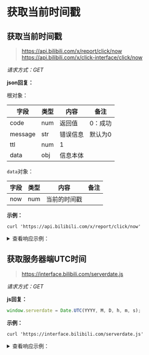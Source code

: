 # 获取当前时间戳

## 获取当前时间戳

> https://api.bilibili.com/x/report/click/now  
> https://api.bilibili.com/x/click-interface/click/now

*请求方式：GET*

**json回复：**

根对象：

| 字段    | 类型 | 内容     | 备注    |
| ------- | ---- | -------- | ------- |
| code    | num  | 返回值   | 0：成功 |
| message | str  | 错误信息 | 默认为0 |
| ttl     | num  | 1        |         |
| data    | obj  | 信息本体 |         |

`data`对象：

| 字段 | 类型 | 内容         | 备注 |
| ---- | ---- | ------------ | ---- |
| now  | num  | 当前的时间戳 |      |

**示例：**

```shell
curl 'https://api.bilibili.com/x/report/click/now'
```

<details>
<summary>查看响应示例：</summary>

```json
{
    "code": 0,
    "message": "0",
    "ttl": 1,
    "data": {
        "now": 1592666471
    }
}
```

</details>

## 获取服务器端UTC时间

> https://interface.bilibili.com/serverdate.js

*请求方式：GET*

**js回复：**

```js
window.serverdate = Date.UTC(YYYY, M, D, h, m, s);
```

**示例：**

```shell
curl 'https://interface.bilibili.com/serverdate.js'
```


<details>
<summary>查看响应示例：</summary>

```js
window.serverdate = Date.UTC(2021, 4, 16, 17, 31, 8);
```
</details>
